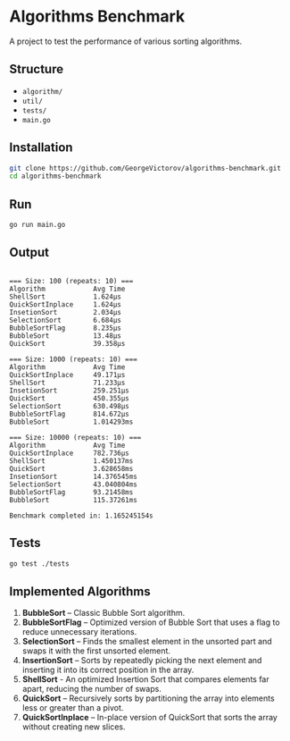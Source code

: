 # Algorithms Benchmark

A project to test the performance of various sorting algorithms.

## Structure

- `algorithm/`
- `util/`
- `tests/`
- `main.go`

## Installation

```bash
git clone https://github.com/GeorgeVictorov/algorithms-benchmark.git
cd algorithms-benchmark
```

## Run

```bash
go run main.go
```

## Output

```

=== Size: 100 (repeats: 10) ===
Algorithm            Avg Time
ShellSort            1.624µs
QuickSortInplace     1.624µs
InsetionSort         2.034µs
SelectionSort        6.684µs
BubbleSortFlag       8.235µs
BubbleSort           13.48µs
QuickSort            39.358µs

=== Size: 1000 (repeats: 10) ===
Algorithm            Avg Time
QuickSortInplace     49.171µs
ShellSort            71.233µs
InsetionSort         259.251µs
QuickSort            450.355µs
SelectionSort        630.498µs
BubbleSortFlag       814.672µs
BubbleSort           1.014293ms

=== Size: 10000 (repeats: 10) ===
Algorithm            Avg Time
QuickSortInplace     782.736µs
ShellSort            1.450137ms
QuickSort            3.628658ms
InsetionSort         14.376545ms
SelectionSort        43.040804ms
BubbleSortFlag       93.21458ms
BubbleSort           115.37261ms

Benchmark completed in: 1.165245154s
```

## Tests

```bash
go test ./tests
```

## Implemented Algorithms

1. **BubbleSort** – Classic Bubble Sort algorithm.
2. **BubbleSortFlag** – Optimized version of Bubble Sort that uses a flag to reduce unnecessary iterations.
3. **SelectionSort** – Finds the smallest element in the unsorted part and swaps it with the first unsorted element.
4. **InsertionSort** – Sorts by repeatedly picking the next element and inserting it into its correct position in the array.
5. **ShellSort** - An optimized Insertion Sort that compares elements far apart, reducing the number of swaps.
6. **QuickSort** – Recursively sorts by partitioning the array into elements less or greater than a pivot.
7. **QuickSortInplace** – In-place version of QuickSort that sorts the array without creating new slices.
